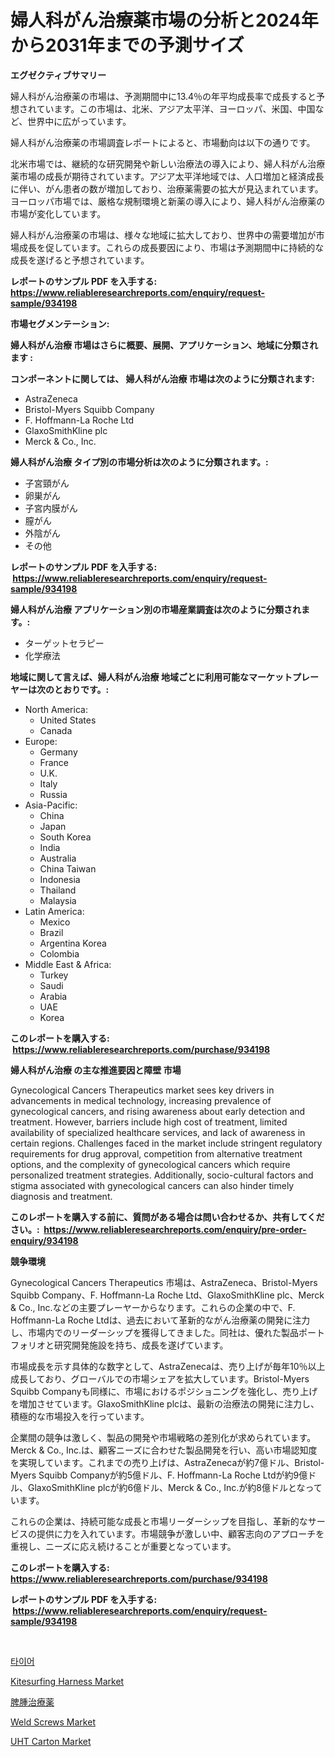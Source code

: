 <p><h1>婦人科がん治療薬市場の分析と2024年から2031年までの予測サイズ</h1></p><p><strong>エグゼクティブサマリー</strong></p>
<p><p>婦人科がん治療薬の市場は、予測期間中に13.4％の年平均成長率で成長すると予想されています。この市場は、北米、アジア太平洋、ヨーロッパ、米国、中国など、世界中に広がっています。</p><p>婦人科がん治療薬の市場調査レポートによると、市場動向は以下の通りです。</p><p>北米市場では、継続的な研究開発や新しい治療法の導入により、婦人科がん治療薬市場の成長が期待されています。アジア太平洋地域では、人口増加と経済成長に伴い、がん患者の数が増加しており、治療薬需要の拡大が見込まれています。ヨーロッパ市場では、厳格な規制環境と新薬の導入により、婦人科がん治療薬の市場が変化しています。</p><p>婦人科がん治療薬の市場は、様々な地域に拡大しており、世界中の需要増加が市場成長を促しています。これらの成長要因により、市場は予測期間中に持続的な成長を遂げると予想されています。</p></p>
<p><strong>レポートのサンプル PDF を入手する: <a href="https://www.reliableresearchreports.com/enquiry/request-sample/934198">https://www.reliableresearchreports.com/enquiry/request-sample/934198</a></strong></p>
<p><strong>市場セグメンテーション:</strong></p>
<p><strong> 婦人科がん治療 市場はさらに概要、展開、アプリケーション、地域に分類されます :</strong></p>
<p><strong>コンポーネントに関しては、 婦人科がん治療 市場は次のように分類されます: &nbsp;</strong></p>
<p><ul><li>AstraZeneca</li><li>Bristol-Myers Squibb Company</li><li>F. Hoffmann-La Roche Ltd</li><li>GlaxoSmithKline plc</li><li>Merck & Co., Inc.</li></ul></p>
<p><strong> 婦人科がん治療 タイプ別の市場分析は次のように分類されます。:</strong></p>
<p><ul><li>子宮頸がん</li><li>卵巣がん</li><li>子宮内膜がん</li><li>膣がん</li><li>外陰がん</li><li>その他</li></ul></p>
<p><strong>レポートのサンプル PDF を入手する: &nbsp;<a href="https://www.reliableresearchreports.com/enquiry/request-sample/934198">https://www.reliableresearchreports.com/enquiry/request-sample/934198</a></strong></p>
<p><strong> 婦人科がん治療 アプリケーション別の市場産業調査は次のように分類されます。:</strong></p>
<p><ul><li>ターゲットセラピー</li><li>化学療法</li></ul></p>
<p><strong>地域に関して言えば、婦人科がん治療 地域ごとに利用可能なマーケットプレーヤーは次のとおりです。:</strong></p>
<p><ul>
    <li>
        North America:
        <ul>
            <li>United States</li>
            <li>Canada</li>
        </ul>
    </li>
    <li>
        Europe:
        <ul>
            <li>Germany</li>
            <li>France</li>
            <li>U.K.</li>
            <li>Italy</li>
            <li>Russia</li>
        </ul>
    </li>
    <li>
        Asia-Pacific:
        <ul>
            <li>China</li>
            <li>Japan</li>
            <li>South Korea</li>
            <li>India</li>
            <li>Australia</li>
            <li>China Taiwan</li>
            <li>Indonesia</li>
            <li>Thailand</li>
            <li>Malaysia</li>
        </ul>
    </li>
    <li>
        Latin America:
        <ul>
            <li>Mexico</li>
            <li>Brazil</li>
            <li>Argentina Korea</li>
            <li>Colombia</li>
        </ul>
    </li>
    <li>
        Middle East & Africa:
        <ul>
            <li>Turkey</li>
            <li>Saudi</li>
            <li>Arabia</li>
            <li>UAE</li>
            <li>Korea</li>
        </ul>
    </li>
    </ul></p>
<p><strong>このレポートを購入する: &nbsp;<a href="https://www.reliableresearchreports.com/purchase/934198">https://www.reliableresearchreports.com/purchase/934198</a></strong></p>
<p><strong>婦人科がん治療 の主な推進要因と障壁 市場</strong></p>
<p><p>Gynecological Cancers Therapeutics market sees key drivers in advancements in medical technology, increasing prevalence of gynecological cancers, and rising awareness about early detection and treatment. However, barriers include high cost of treatment, limited availability of specialized healthcare services, and lack of awareness in certain regions. Challenges faced in the market include stringent regulatory requirements for drug approval, competition from alternative treatment options, and the complexity of gynecological cancers which require personalized treatment strategies. Additionally, socio-cultural factors and stigma associated with gynecological cancers can also hinder timely diagnosis and treatment.</p></p>
<p><strong>このレポートを購入する前に、質問がある場合は問い合わせるか、共有してください。:&nbsp; <a href="https://www.reliableresearchreports.com/enquiry/pre-order-enquiry/934198">https://www.reliableresearchreports.com/enquiry/pre-order-enquiry/934198</a></strong></p>
<p><strong>競争環境</strong></p>
<p><p>Gynecological Cancers Therapeutics 市場は、AstraZeneca、Bristol-Myers Squibb Company、F. Hoffmann-La Roche Ltd、GlaxoSmithKline plc、Merck & Co., Inc.などの主要プレーヤーからなります。これらの企業の中で、F. Hoffmann-La Roche Ltdは、過去において革新的ながん治療薬の開発に注力し、市場内でのリーダーシップを獲得してきました。同社は、優れた製品ポートフォリオと研究開発施設を持ち、成長を遂げています。</p><p>市場成長を示す具体的な数字として、AstraZenecaは、売り上げが毎年10％以上成長しており、グローバルでの市場シェアを拡大しています。Bristol-Myers Squibb Companyも同様に、市場におけるポジショニングを強化し、売り上げを増加させています。GlaxoSmithKline plcは、最新の治療法の開発に注力し、積極的な市場投入を行っています。</p><p>企業間の競争は激しく、製品の開発や市場戦略の差別化が求められています。Merck & Co., Inc.は、顧客ニーズに合わせた製品開発を行い、高い市場認知度を実現しています。これまでの売り上げは、AstraZenecaが約7億ドル、Bristol-Myers Squibb Companyが約5億ドル、F. Hoffmann-La Roche Ltdが約9億ドル、GlaxoSmithKline plcが約6億ドル、Merck & Co., Inc.が約8億ドルとなっています。</p><p>これらの企業は、持続可能な成長と市場リーダーシップを目指し、革新的なサービスの提供に力を入れています。市場競争が激しい中、顧客志向のアプローチを重視し、ニーズに応え続けることが重要となっています。</p></p>
<p><strong>このレポートを購入する: &nbsp; <a href="https://www.reliableresearchreports.com/purchase/934198">https://www.reliableresearchreports.com/purchase/934198</a></strong></p>
<p><strong>レポートのサンプル PDF を入手する: &nbsp;<a href="https://www.reliableresearchreports.com/enquiry/request-sample/934198">https://www.reliableresearchreports.com/enquiry/request-sample/934198</a></strong><strong></strong></p>
<p>&nbsp;</p>
<p><p><a href="https://github.com/vs10l4sfg5c/Market-Research-Report-List-1/blob/main/3309143184393.md">타이어</a></p><p><a href="https://view.publitas.com/reportprime-1/kitesurfing-harness-market-research-report-forecasted-for-period-from-2024-2031-by-market-type-market-application-and-region/">Kitesurfing Harness Market</a></p><p><a href="https://github.com/cnnriuez22368/Market-Research-Report-List-1/blob/main/8735046184368.md">脾腫治療薬</a></p><p><a href="https://github.com/RickHolmes3/Market-Research-Report-List-3/blob/main/weld-screws-market.md">Weld Screws Market</a></p><p><a href="https://frill-swim-3cd.notion.site/Insights-into-UHT-Carton-Market-Size-Analysing-Market-Share-Trends-and-Growth-from-2024-to-2031-02bdce727fc843bba05f281b72e465cd">UHT Carton Market</a></p></p>
